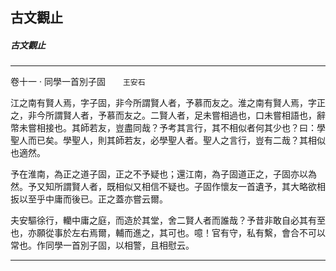 

## 古文觀止

##### 古文觀止

* * *

卷十一 ‧ 同學一首別子固　　`王安石`

江之南有賢人焉，字子固，非今所謂賢人者，予慕而友之。淮之南有賢人焉，字正之，非今所謂賢人者，予慕而友之。二賢人者，足未嘗相過也，口未嘗相語也，辭幣未嘗相接也。其師若友，豈盡同哉？予考其言行，其不相似者何其少也？曰：學聖人而已矣。學聖人，則其師若友，必學聖人者。聖人之言行，豈有二哉？其相似也適然。

予在淮南，為正之道子固，正之不予疑也；還江南，為子固道正之，子固亦以為然。予又知所謂賢人者，既相似又相信不疑也。子固作懷友一首遺予，其大略欲相扳以至乎中庸而後已。正之蓋亦嘗云爾。

夫安驅徐行，轥中庸之庭，而造於其堂，舍二賢人者而誰哉？予昔非敢自必其有至也，亦願從事於左右焉爾，輔而進之，其可也。噫！官有守，私有繫，會合不可以常也。作同學一首別子固，以相警，且相慰云。

* * *


